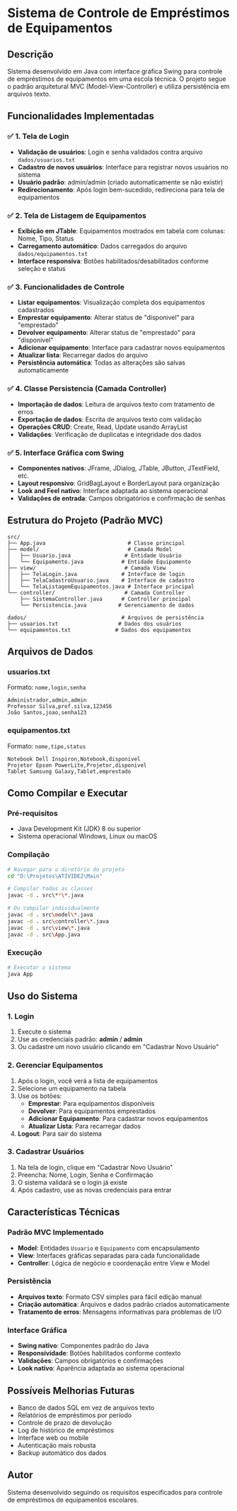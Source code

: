 # Sistema de Controle de Empréstimos de Equipamentos

## Descrição
Sistema desenvolvido em Java com interface gráfica Swing para controle de empréstimos de equipamentos em uma escola técnica. O projeto segue o padrão arquitetural MVC (Model-View-Controller) e utiliza persistência em arquivos texto.

## Funcionalidades Implementadas

### ✅ 1. Tela de Login
- **Validação de usuários**: Login e senha validados contra arquivo `dados/usuarios.txt`
- **Cadastro de novos usuários**: Interface para registrar novos usuários no sistema
- **Usuário padrão**: admin/admin (criado automaticamente se não existir)
- **Redirecionamento**: Após login bem-sucedido, redireciona para tela de equipamentos

### ✅ 2. Tela de Listagem de Equipamentos
- **Exibição em JTable**: Equipamentos mostrados em tabela com colunas: Nome, Tipo, Status
- **Carregamento automático**: Dados carregados do arquivo `dados/equipamentos.txt`
- **Interface responsiva**: Botões habilitados/desabilitados conforme seleção e status

### ✅ 3. Funcionalidades de Controle
- **Listar equipamentos**: Visualização completa dos equipamentos cadastrados
- **Emprestar equipamento**: Alterar status de "disponivel" para "emprestado"  
- **Devolver equipamento**: Alterar status de "emprestado" para "disponivel"
- **Adicionar equipamento**: Interface para cadastrar novos equipamentos
- **Atualizar lista**: Recarregar dados do arquivo
- **Persistência automática**: Todas as alterações são salvas automaticamente

### ✅ 4. Classe Persistencia (Camada Controller)
- **Importação de dados**: Leitura de arquivos texto com tratamento de erros
- **Exportação de dados**: Escrita de arquivos texto com validação
- **Operações CRUD**: Create, Read, Update usando ArrayList
- **Validações**: Verificação de duplicatas e integridade dos dados

### ✅ 5. Interface Gráfica com Swing
- **Componentes nativos**: JFrame, JDialog, JTable, JButton, JTextField, etc.
- **Layout responsivo**: GridBagLayout e BorderLayout para organização
- **Look and Feel nativo**: Interface adaptada ao sistema operacional
- **Validações de entrada**: Campos obrigatórios e confirmação de senhas

## Estrutura do Projeto (Padrão MVC)

```
src/
├── App.java                          # Classe principal
├── model/                            # Camada Model
│   ├── Usuario.java                 # Entidade Usuário
│   └── Equipamento.java            # Entidade Equipamento
├── view/                            # Camada View
│   ├── TelaLogin.java              # Interface de login
│   ├── TelaCadastroUsuario.java    # Interface de cadastro
│   └── TelaListagemEquipamentos.java # Interface principal
└── controller/                      # Camada Controller
    ├── SistemaController.java      # Controller principal
    └── Persistencia.java          # Gerenciamento de dados

dados/                              # Arquivos de persistência
├── usuarios.txt                   # Dados dos usuários
└── equipamentos.txt              # Dados dos equipamentos
```

## Arquivos de Dados

### usuarios.txt
Formato: `nome,login,senha`
```
Administrador,admin,admin
Professor Silva,prof.silva,123456
João Santos,joao,senha123
```

### equipamentos.txt
Formato: `nome,tipo,status`
```
Notebook Dell Inspiron,Notebook,disponivel
Projetor Epson PowerLite,Projetor,disponivel
Tablet Samsung Galaxy,Tablet,emprestado
```

## Como Compilar e Executar

### Pré-requisitos
- Java Development Kit (JDK) 8 ou superior
- Sistema operacional Windows, Linux ou macOS

### Compilação
```bash
# Navegar para o diretório do projeto
cd "D:\Projetos\ATIVIDE2\Main"

# Compilar todas as classes
javac -d . src\**\*.java

# Ou compilar individualmente
javac -d . src\model\*.java
javac -d . src\controller\*.java
javac -d . src\view\*.java
javac -d . src\App.java
```

### Execução
```bash
# Executar o sistema
java App
```

## Uso do Sistema

### 1. Login
1. Execute o sistema
2. Use as credenciais padrão: **admin** / **admin**
3. Ou cadastre um novo usuário clicando em "Cadastrar Novo Usuário"

### 2. Gerenciar Equipamentos
1. Após o login, você verá a lista de equipamentos
2. Selecione um equipamento na tabela
3. Use os botões:
   - **Emprestar**: Para equipamentos disponíveis
   - **Devolver**: Para equipamentos emprestados
   - **Adicionar Equipamento**: Para cadastrar novos equipamentos
   - **Atualizar Lista**: Para recarregar dados
4. **Logout**: Para sair do sistema

### 3. Cadastrar Usuários
1. Na tela de login, clique em "Cadastrar Novo Usuário"
2. Preencha: Nome, Login, Senha e Confirmação
3. O sistema validará se o login já existe
4. Após cadastro, use as novas credenciais para entrar

## Características Técnicas

### Padrão MVC Implementado
- **Model**: Entidades `Usuario` e `Equipamento` com encapsulamento
- **View**: Interfaces gráficas separadas para cada funcionalidade
- **Controller**: Lógica de negócio e coordenação entre View e Model

### Persistência
- **Arquivos texto**: Formato CSV simples para fácil edição manual
- **Criação automática**: Arquivos e dados padrão criados automaticamente
- **Tratamento de erros**: Mensagens informativas para problemas de I/O

### Interface Gráfica
- **Swing nativo**: Componentes padrão do Java
- **Responsividade**: Botões habilitados conforme contexto
- **Validações**: Campos obrigatórios e confirmações
- **Look nativo**: Aparência adaptada ao sistema operacional

## Possíveis Melhorias Futuras
- Banco de dados SQL em vez de arquivos texto
- Relatórios de empréstimos por período
- Controle de prazo de devolução
- Log de histórico de empréstimos
- Interface web ou mobile
- Autenticação mais robusta
- Backup automático dos dados

## Autor
Sistema desenvolvido seguindo os requisitos especificados para controle de empréstimos de equipamentos escolares.
